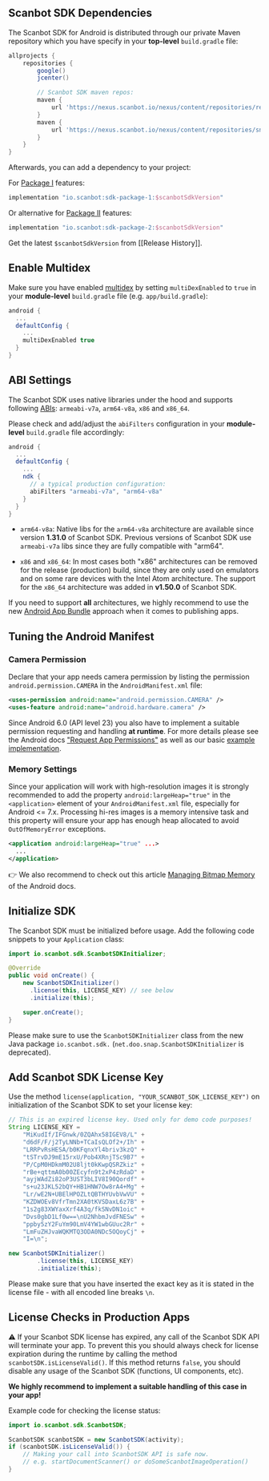 ## Scanbot SDK Dependencies

The Scanbot SDK for Android is distributed through our private Maven repository which you have specify in your **top-level** `build.gradle` file:

```groovy
allprojects {
    repositories {
        google()
        jcenter()

        // Scanbot SDK maven repos:
        maven {
            url 'https://nexus.scanbot.io/nexus/content/repositories/releases/'
        }
        maven {
            url 'https://nexus.scanbot.io/nexus/content/repositories/snapshots/'
        }
    }
}
```

Afterwards, you can add a dependency to your project:

For [Package I](https://scanbot.io/en/sdk.html#packages) features:

```groovy
implementation "io.scanbot:sdk-package-1:$scanbotSdkVersion"
```

Or alternative for [Package II](https://scanbot.io/en/sdk.html#packages) features:

```groovy
implementation "io.scanbot:sdk-package-2:$scanbotSdkVersion"
```

Get the latest `$scanbotSdkVersion` from [[Release History]].


## Enable Multidex
Make sure you have enabled [multidex](https://developer.android.com/studio/build/multidex) by setting `multiDexEnabled` to `true` in your **module-level** `build.gradle` file (e.g. `app/build.gradle`):

```groovy
android {
  ...
  defaultConfig {
    ...
    multiDexEnabled true
  }
}
```


## ABI Settings
The Scanbot SDK uses native libraries under the hood and supports following [ABIs](https://developer.android.com/ndk/guides/arch.html): `armeabi-v7a`, `arm64-v8a`, `x86` and `x86_64`.

Please check and add/adjust the `abiFilters` configuration in your **module-level** `build.gradle` file accordingly:

```groovy
android {
  ...
  defaultConfig {
    ...
    ndk {
      // a typical production configuration:
      abiFilters "armeabi-v7a", "arm64-v8a"
    }
  }
}
```

- `arm64-v8a`: Native libs for the `arm64-v8a` architecture are available since version **1.31.0** of Scanbot SDK. Previous versions of Scanbot SDK use `armeabi-v7a` libs since they are fully compatible with "arm64".

- `x86` and `x86_64`: In most cases both "x86" architectures can be removed for the release (production) build, since they are only used on emulators and on some rare devices with the Intel Atom architecture. The support for the `x86_64` architecture was added in **v1.50.0** of Scanbot SDK.

If you need to support **all** architectures, we highly recommend to use the new [Android App Bundle](https://developer.android.com/platform/technology/app-bundle/) approach when it comes to publishing apps.


## Tuning the Android Manifest

### Camera Permission

Declare that your app needs camera permission by listing the permission `android.permission.CAMERA` in the `AndroidManifest.xml` file:

```xml
<uses-permission android:name="android.permission.CAMERA" />
<uses-feature android:name="android.hardware.camera" />
```

Since Android 6.0 (API level 23) you also have to implement a suitable permission requesting and handling **at runtime**. For more details please see the Android docs ["Request App Permissions"](https://developer.android.com/training/permissions/requesting) as well as our basic [example implementation](https://github.com/doo/scanbot-sdk-example-android/blob/master/classical-components-demo/camera-view/src/main/java/io/scanbot/example/MainActivity.java).


### Memory Settings

Since your application will work with high-resolution images it is strongly recommended to add the property `android:largeHeap="true"` in the `<application>` element of your `AndroidManifest.xml` file, especially for Android <= 7.x. Processing hi-res images is a memory intensive task and this property will ensure your app has enough heap allocated to avoid `OutOfMemoryError` exceptions.

```xml
<application android:largeHeap="true" ...>
  ...
</application>
```

👉 We also recommend to check out this article [Managing Bitmap Memory](https://developer.android.com/topic/performance/graphics/manage-memory) of the Android docs.


## Initialize SDK

The Scanbot SDK must be initialized before usage. Add the following code snippets to your `Application` class:

```java
import io.scanbot.sdk.ScanbotSDKInitializer;

@Override
public void onCreate() {
    new ScanbotSDKInitializer()
      .license(this, LICENSE_KEY) // see below
      .initialize(this);

    super.onCreate();
}
```

Please make sure to use the `ScanbotSDKInitializer` class from the new Java package `io.scanbot.sdk.` (`net.doo.snap.ScanbotSDKInitializer` is deprecated).


## Add Scanbot SDK License Key

Use the method `license(application, "YOUR_SCANBOT_SDK_LICENSE_KEY")` on initialization of the Scanbot SDK to set your license key:

```java
// This is an expired license key. Used only for demo code purposes!
String LICENSE_KEY =
    "MiKudIf/IFGnwk/0ZQAhx58IGEV8/L" +
    "d6dF/F/j2TyLNNb+TCaIsQLOf2+/Ih" +
    "LRRPvRsHESA/b0KFqnxYl4briv3kzQ" +
    "tSTrvDJ9mE15rxU/Pob4XRnjTSc9B7" +
    "P/CpM0HDkmM02U8ljt0kKwpQSRZkiz" +
    "rBe+qttmA0b00ZEcyfn9t2xP4zRdaD" +
    "ayjWAdZi82oP3UST3bLIV8I90Qordf" +
    "s+u23JKL52bQY+HB1HNW7Ow8rA4+Mg" +
    "Lr/wE2N+UBElHPOZLtQBTHYUvbVwVU" +
    "KZDWOEv8VfrTmn2XA0tKVSDaxL6z7B" +
    "1s2g83XWYaxXrf4A3q/fkSNvDN1oic" +
    "Dvs0gbD1Lf0w==\nU2NhbmJvdFNESw" +
    "ppby5zY2FuYm90LmV4YW1wbGUuc2Rr" +
    "LmFuZHJvaWQKMTQ3ODA0NDc5OQoyCj" +
    "I=\n";

new ScanbotSDKInitializer()
        .license(this, LICENSE_KEY)
        .initialize(this);
```

Please make sure that you have inserted the exact key as it is stated in the license file - with all encoded line breaks `\n`.


## License Checks in Production Apps

⚠️ If your Scanbot SDK license has expired, any call of the Scanbot SDK API will terminate your app. To prevent this you should always check for license expiration during the runtime by calling the method `scanbotSDK.isLicenseValid()`. If this method returns `false`, you should disable any usage of the Scanbot SDK (functions, UI components, etc).

**We highly recommend to implement a suitable handling of this case in your app!**

Example code for checking the license status:

```java
import io.scanbot.sdk.ScanbotSDK;

ScanbotSDK scanbotSDK = new ScanbotSDK(activity);
if (scanbotSDK.isLicenseValid()) {
    // Making your call into ScanbotSDK API is safe now.
    // e.g. startDocumentScanner() or doSomeScanbotImageOperation()
}
```
